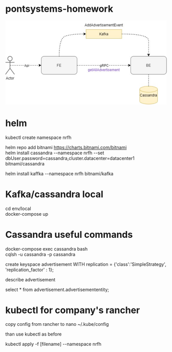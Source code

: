 # pontsystems-homework

![](diagram.jpg)


# helm  

kubectl create namespace nrfh
  
helm repo add bitnami https://charts.bitnami.com/bitnami  
helm install cassandra --namespace nrfh --set dbUser.password=cassandra,cluster.datacenter=datacenter1 bitnami/cassandra

helm install kaffka --namespace nrfh bitnami/kafka



# Kafka/cassandra local  
cd env/local  
docker-compose up

# Cassandra useful commands  
docker-compose exec cassandra bash  
cqlsh -u cassandra -p cassandra  


create keyspace advertisement WITH replication = {'class':'SimpleStrategy', 'replication_factor' : 1};  

describe advertisement  

select * from advertisement.advertisemententity;

# kubectl for company's rancher 

copy config from rancher to
nano ~/.kube/config

than use kubectl as before

kubectl apply -f [filename] --namespace nrfh